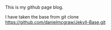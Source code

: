 
This is my github page blog.

I have taken the base from git clone https://github.com/danielmcgraw/Jekyll-Base.git